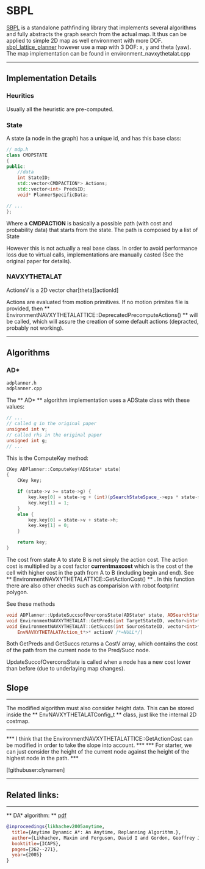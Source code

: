 # SBPL

[SBPL](https://github.com/sbpl/sbpl) is a standalone pathfinding library that implements several algorithms and fully abstracts the graph search from the actual map.
It thus can be applied to simple 2D map as well environment with more DOF.
[sbpl_lattice_planner](sbpl_lattice_planner.md) however use a map with 3 DOF: x, y and theta (yaw). The map implementation can be found in environment_navxythetalat.cpp

---

## Implementation Details

### Heuritics

Usually all the heuristic are pre-computed.

### State
A state (a node in the graph) has a unique id, and has this base class:

```c++
// mdp.h
class CMDPSTATE
{
public:
    //data
    int StateID;
    std::vector<CMDPACTION*> Actions;
    std::vector<int> PredsID;
    void* PlannerSpecificData;

// ...
};
```
Where a **CMDPACTION** is basically a possible path (with cost and probability data) that starts from the state.
The path is composed by a list of State

However this is not actually a real base class. In order to avoid performance loss due to virtual calls, 
implementations are manually casted (See the original paper for details).

### NAVXYTHETALAT

ActionsV is a 2D vector char[theta][actionId]

Actions are evaluated from motion primitives. If no motion primites file is provided, then **  EnvironmentNAVXYTHETALATTICE::DeprecatedPrecomputeActions() ** 
will be called, which will assure the creation of some default actions (depracted, probably not working).

---

## Algorithms

### AD*

```bash
adplanner.h
adplanner.cpp
```

The ** AD* ** algorithm implementation uses a ADState class with these values:

```c++
// ...
// called g in the original paper
unsigned int v;
// called rhs in the original paper
unsigned int g;
// ...
```

This is the ComputeKey method:

```c++
CKey ADPlanner::ComputeKey(ADState* state)
{
    CKey key;

    if (state->v >= state->g) {
        key.key[0] = state->g + (int)(pSearchStateSpace_->eps * state->h);
        key.key[1] = 1;
    }
    else {
        key.key[0] = state->v + state->h;
        key.key[1] = 0;
    }

    return key;
}
```

The cost from state A to state B is not simply the action cost. The action cost is multiplied by a cost factor **currentmaxcost** 
which is the cost of the cell with higher cost in the path from A to B (including begin and end).
See ** EnvironmentNAVXYTHETALATTICE::GetActionCost() ** . In this function there are also other checks such as comparision
with robot footprint polygon.

See these methods 

```c++
void ADPlanner::UpdateSuccsofOverconsState(ADState* state, ADSearchStateSpace_t* pSearchStateSpace)
void EnvironmentNAVXYTHETALAT::GetPreds(int TargetStateID, vector<int>* PredIDV, vector<int>* CostV)
void EnvironmentNAVXYTHETALAT::GetSuccs(int SourceStateID, vector<int>* SuccIDV, vector<int>* CostV, vector<
    EnvNAVXYTHETALATAction_t*>* actionV /*=NULL*/)
```

Both GetPreds and GetSuccs returns a CostV array, which contains the cost of the path from the current node to the Pred/Succ node.

UpdateSuccofOverconsState is called when a node has a new cost lower than before (due to underlaying map changes).

## Slope
---

The modified algorithm must also consider height data. This can be stored inside the ** EnvNAVXYTHETALATConfig_t ** class,
just like the internal 2D costmap.

<p class='inline-disqus' data-disqus-identifier="sbpl-slope"></p>

---
*** I think that the EnvironmentNAVXYTHETALATTICE::GetActionCost can be modified in order to take the slope into account. ***
*** For starter, we can just consider the height of the current node against the height of the highest node in the path. *** 

[!githubuser:clynamen]

---

## Related links:
---

** DA* algorithm: ** 
[pdf](http://www.google.com/url?sa=t&rct=j&q=&esrc=s&source=web&cd=1&cad=rja&uact=8&ved=0CB0QFjAA&url=http%3A%2F%2Fwww.cs.cmu.edu%2F~ggordon%2Flikhachev-etal.anytime-dstar.pdf&ei=tzYTVOqqDumw7AaWq4HQDw&usg=AFQjCNEV_e2Ro8OIGatgB_oY9GefwOfhXw&sig2=W8R0MYGAUd4hCrTscGjSZQ&bvm=bv.75097201,d.ZGU)
```bibtex
@inproceedings{likhachev2005anytime,
  title={Anytime Dynamic A*: An Anytime, Replanning Algorithm.},
  author={Likhachev, Maxim and Ferguson, David I and Gordon, Geoffrey J and Stentz, Anthony and Thrun, Sebastian},
  booktitle={ICAPS},
  pages={262--271},
  year={2005}
}
```
